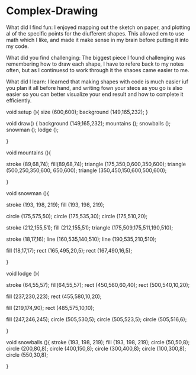 # Complex-Drawing

What did I find fun: I enjoyed mapping out the sketch on paper, and plotting al of the specific points for the diufferent shapes. This allowed em to use math which I like, and made it make sense in my brain before putting it into my code.

What did you find challenging: The biggest piece I found challenging was remembering how to draw each shape, I have to refere back to my notes often, but as I continuesd to work through it the shaoes came easier to me.

What did I learn: I learned that making shapes with code is much easier iuf you plan it all before hand, and writing fown your steos as you go is also easier so you can better visualize your end result and how to complete it efficiently.

void setup (){
  size (600,600);
  background (149,165,232);
}

void draw() {
  background (149,165,232);
  mountains ();
  snowballs ();
  snowman ();
  lodge ();
  
}
  
void mountains (){
  
stroke (89,68,74);
fill(89,68,74);
triangle (175,350,0,600,350,600);
triangle (500,250,350,600, 650,600);
triangle (350,450,150,600,500,600);
  
}

void snowman (){
  
stroke (193, 198, 219);
fill (193, 198, 219);

circle (175,575,50);
circle (175,535,30);
circle (175,510,20);

stroke (212,155,51);
fill (212,155,51);
triangle (175,509,175,511,190,510);

stroke (18,17,16);
line (160,535,140,510);
line (190,535,210,510);

fill (18,17,17);
rect (165,495,20,5);
rect (167,490,16,5);

}

void lodge (){

stroke (64,55,57);
fill(64,55,57);
rect (450,560,60,40);
rect (500,540,10,20);

fill (237,230,223);
rect (455,580,10,20);

fill (219,174,90);
rect (485,575,10,10);

fill (247,246,245);
circle (505,530,5);
circle (505,523,5);
circle (505,516,6);

}

void snowballs (){
stroke (193, 198, 219);
fill (193, 198, 219);
circle (50,50,8);
circle (200,80,8);
circle (400,150,8);
circle (300,400,8);
circle (100,300,8);
circle (550,30,8);

}

